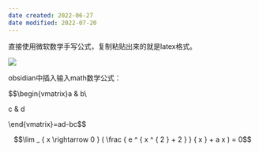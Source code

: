 ```yaml
---
date created: 2022-06-27
date modified: 2022-07-20
---
```


直接使用微软数学手写公式，复制粘贴出来的就是latex格式。

![](https://img.oldwinter.top/202206270015108.jpg)

obsidian中插入输入math数学公式：

$$\begin{vmatrix}a & b\\

c & d

\end{vmatrix}=ad-bc$$

$$\lim _ { x \rightarrow 0 } ( \frac { e ^ { x ^ { 2 } + 2 } } { x } + a x ) = 0$$
